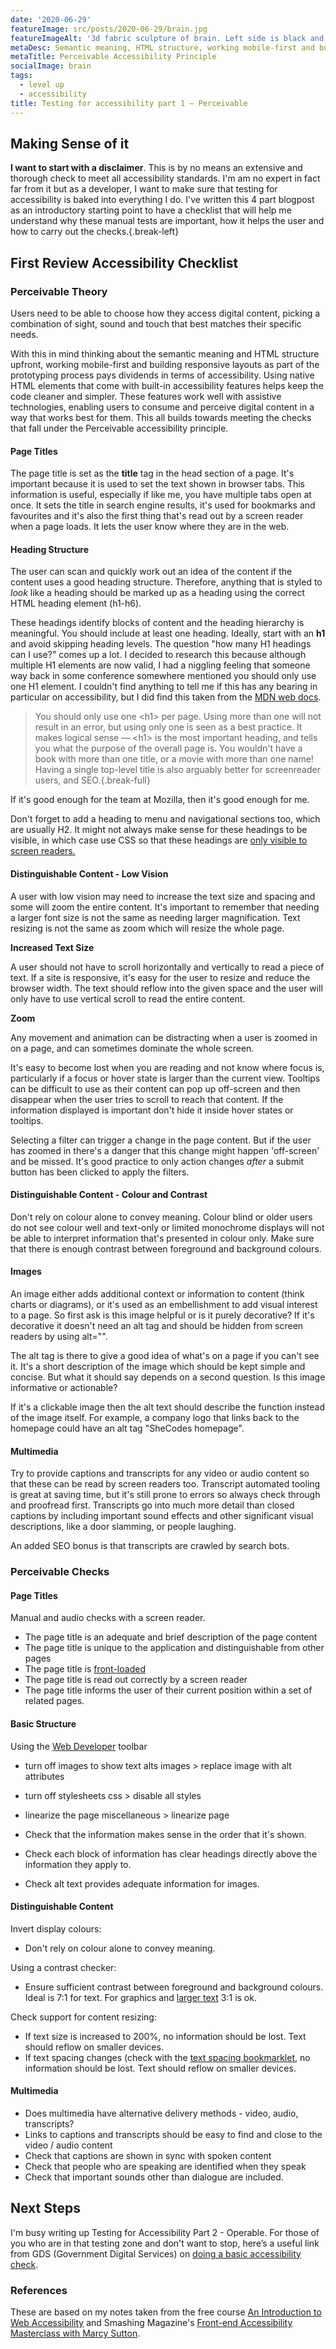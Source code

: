```yaml
---
date: '2020-06-29'
featureImage: src/posts/2020-06-29/brain.jpg
featureImageAlt: '3d fabric sculpture of brain. Left side is black and white with printed numbers. Right side is a bright mix of colors.'
metaDesc: Semantic meaning, HTML structure, working mobile-first and building responsive layouts pays dividends in terms of the Perceivable accessibility principle.
metaTitle: Perceivable Accessibility Principle
socialImage: brain
tags:
  - level up
  - accessibility
title: Testing for accessibility part 1 – Perceivable
---
```


## Making Sense of it

**I want to start with a disclaimer**. This is by no means an extensive and thorough check to meet all accessibility standards. I'm am no expert in fact far from it but as a developer, I want to make sure that testing for accessibility is baked into everything I do. I've written this 4 part blogpost as an introductory starting point to have a checklist that will help me understand why these manual tests are important, how it helps the user and how to carry out the checks.{.break-left}

## First Review Accessibility Checklist

### Perceivable Theory

Users need to be able to choose how they access digital content, picking a combination of sight, sound and touch that best matches their specific needs.

With this in mind thinking about the semantic meaning and HTML structure upfront, working mobile-first and building responsive layouts as part of the prototyping process pays dividends in terms of accessibility. Using native HTML elements that come with built-in accessibility features helps keep the code cleaner and simpler. These features work well with assistive technologies, enabling users to consume and perceive digital content in a way that works best for them. This all builds towards meeting the checks that fall under the Perceivable accessibility principle.

#### Page Titles

The page title is set as the **title** tag in the head section of a page. It's important because it is used to set the text shown in browser tabs. This information is useful, especially if like me, you have multiple tabs open at once. It sets the title in search engine results, it's used for bookmarks and favourites and it's also the first thing that's read out by a screen reader when a page loads. It lets the user know where they are in the web.

<h4 id="heading-structure">Heading Structure</h4>

The user can scan and quickly work out an idea of the content if the content uses a good heading structure. Therefore, anything that is styled to _look_ like a heading should be marked up as a heading using the correct HTML heading element (h1-h6).

These headings identify blocks of content and the heading hierarchy is meaningful. You should include at least one heading. Ideally, start with an **h1** and avoid skipping heading levels. The question "how many H1 headings can I use?" comes up a lot. I decided to research this because although multiple H1 elements are now valid, I had a niggling feeling that someone way back in some conference somewhere mentioned you should only use one H1 element. I couldn't find anything to tell me if this has any bearing in particular on accessibility, but I did find this taken from the [MDN web docs][2].

> You should only use one &lt;h1&gt; per page. Using more than one will not result in an error, but using only one is seen as a best practice. It makes logical sense — &lt;h1&gt; is the most important heading, and tells you what the purpose of the overall page is. You wouldn't have a book with more than one title, or a movie with more than one name! Having a single top-level title is also arguably better for screenreader users, and SEO.{.break-full}



If it's good enough for the team at Mozilla, then it's good enough for me.

Don't forget to add a heading to menu and navigational sections too, which are usually H2. It might not always make sense for these headings to be visible, in which case use CSS so that these headings are [only visible to screen readers.][3]

#### Distinguishable Content - Low Vision

A user with low vision may need to increase the text size and spacing and some will zoom the entire content. It's important to remember that needing a larger font size is not the same as needing larger magnification. Text resizing is not the same as zoom which will resize the whole page.

**Increased Text Size**

A user should not have to scroll horizontally and vertically to read a piece of text. If a site is responsive, it's easy for the user to resize and reduce the browser width. The text should reflow into the given space and the user will only have to use vertical scroll to read the entire content.

**Zoom**

Any movement and animation can be distracting when a user is zoomed in on a page, and can sometimes dominate the whole screen.

It's easy to become lost when you are reading and not know where focus is, particularly if a focus or hover state is larger than the current view. Tooltips can be difficult to use as their content can pop up off-screen and then disappear when the user tries to scroll to reach that content. If the information displayed is important don't hide it inside hover states or tooltips.

Selecting a filter can trigger a change in the page content. But if the user has zoomed in there's a danger that this change might happen 'off-screen' and be missed. It's good practice to only action changes _after_ a submit button has been clicked to apply the filters.

#### Distinguishable Content - Colour and Contrast

Don't rely on colour alone to convey meaning. Colour blind or older users do not see colour well and text-only or limited monochrome displays will not be able to interpret information that's presented in colour only. Make sure that there is enough contrast between foreground and background colours.

#### Images

An image either adds additional context or information to content (think charts or diagrams), or it's used as an embellishment to add visual interest to a page. So first ask is this image helpful or is it purely decorative? If it's decorative it doesn't need an alt tag and should be hidden from screen readers by using alt="".

The alt tag is there to give a good idea of what's on a page if you can't see it. It's a short description of the image which should be kept simple and concise. But what it should say depends on a second question. Is this image informative or actionable?

If it's a clickable image then the alt text should describe the function instead of the image itself. For example, a company logo that links back to the homepage could have an alt tag "SheCodes homepage".

#### Multimedia

Try to provide captions and transcripts for any video or audio content so that these can be read by screen readers too. Transcript automated tooling is great at saving time, but it's still prone to errors so always check through and proofread first. Transcripts go into much more detail than closed captions by including important sound effects and other significant visual descriptions, like a door slamming, or people laughing.

An added SEO bonus is that transcripts are crawled by search bots.

### Perceivable Checks

#### Page Titles

Manual and audio checks with a screen reader.

  * The page title is an adequate and brief description of the page content
  * The page title is unique to the application and distinguishable from other pages
  * The page title is [front-loaded][4]
  * The page title is read out correctly by a screen reader
  * The page title informs the user of their current position within a set of related pages.

#### Basic Structure

Using the [Web Developer][5] toolbar

  * turn off images to show text alts
    images > replace image with alt attributes
  * turn off stylesheets
    css > disable all styles
  * linearize the page
    miscellaneous > linearize page

  * Check that the information makes sense in the order that it's shown.
  * Check each block of information has clear headings directly above the information they apply to.
  * Check alt text provides adequate information for images.

#### Distinguishable Content

Invert display colours:

  * Don't rely on colour alone to convey meaning.

Using a contrast checker:

  * Ensure sufficient contrast between foreground and background colours. Ideal is 7:1 for text. For graphics and [larger text][6] 3:1 is ok.

Check support for content resizing:

  * If text size is increased to 200%, no information should be lost. Text should reflow on smaller devices.
  * If text spacing changes (check with the [text spacing bookmarklet][7], no information should be lost. Text should reflow on smaller devices.

#### Multimedia

  * Does multimedia have alternative delivery methods - video, audio, transcripts?
  * Links to captions and transcripts should be easy to find and close to the video / audio content
  * Check that captions are shown in sync with spoken content
  * Check that people who are speaking are identified when they speak
  * Check that important sounds other than dialogue are included.

## Next Steps

I'm busy writing up Testing for Accessibility Part 2 - Operable. For those of you who are in that testing zone and don't want to stop, here’s a useful link from GDS (Government Digital Services) on [doing a basic accessibility check][8].

### References

These are based on my notes taken from the free course [An Introduction to Web Accessibility][9] and Smashing Magazine's [Front-end Accessibility Masterclass with Marcy Sutton][10].

 [2]: https://developer.mozilla.org/en-US/docs/Web/HTML/Element/Heading_Elements
 [3]: https://a11yproject.com/posts/how-to-hide-content/
 [4]: https://www.w3.org/WAI/wcag-curric/sam110-0.htm
 [5]: /accessibility-testing-tools/#web-developer
 [6]: https://developer.paciellogroup.com/blog/2012/05/whats-large-text-in-wcag-2-0-parlance/
 [7]: /accessibility-testing-tools/#text-spacing
 [8]: https://www.gov.uk/government/publications/doing-a-basic-accessibility-check-if-you-cant-do-a-detailed-one
 [9]: https://www.edx.org/course/web-accessibility-introduction
 [10]: https://smashingconf.com/online-workshops/workshops/marcy-sutton

